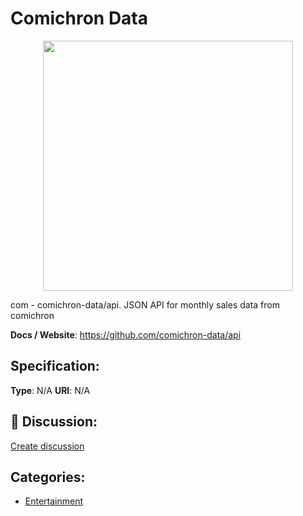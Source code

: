 # Comichron Data
<p align="center">
    <img width="400" src="https://raw.githubusercontent.com/apis-list/apis-list/apis/comichron-data/logo_256x256.png" />
</p>

com - comichron-data/api. JSON API for monthly sales data from comichron

**Docs / Website**: https://github.com/comichron-data/api

## Specification:
**Type**:  N/A 
**URI**:  N/A 

## 💬 Discussion:
[Create discussion](link)

## Categories:
- [Entertainment](https://github.com/apis-list/apis-list#entertainment)





